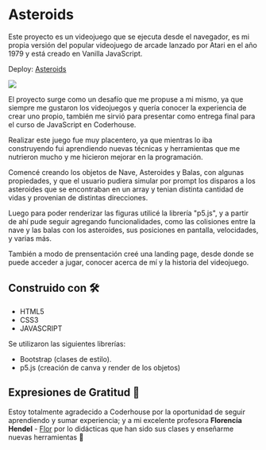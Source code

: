 # Asteroids

Este proyecto es un videojuego que se ejecuta desde el navegador, es mi propia versión del popular videojuego de arcade lanzado por Atari en el año 1979 y está creado en Vanilla JavaScript. 

Deploy: [Asteroids](https://asteroids-atari.netlify.app/)

![](https://media.giphy.com/media/lesb20GqgiOlGq6zmY/giphy.gif)

El proyecto surge como un desafío que me propuse a mi mismo, ya que siempre me gustaron los videojuegos y quería conocer la experiencia de crear uno propio, también me sirvió para presentar como entrega final para el curso de JavaScript en Coderhouse.

Realizar este juego fue muy placentero, ya que mientras lo iba construyendo fui aprendiendo nuevas técnicas y herramientas que me nutrieron mucho y me hicieron mejorar en la programación.

Comencé creando los objetos de Nave, Asteroides y Balas, con algunas propiedades, y que el usuario pudiera simular por prompt los disparos a los asteroides que se encontraban en un array y tenian distinta cantidad de vidas y provenian de distintas direcciones.

Luego para poder renderizar las figuras utilicé la librería "p5.js", y a partir de ahí pude seguir agregando funcionalidades, como las colisiones entre la nave y las balas con los asteroides, sus posiciones en pantalla, velocidades, y varias más.

También a modo de prensentación creé una landing page, desde donde se puede acceder a jugar, conocer acerca de mí y la historia del videojuego.

## Construido con 🛠️

* HTML5
* CSS3
* JAVASCRIPT

Se utilizaron las siguientes librerías:
* Bootstrap (clases de estilo).
* p5.js (creación de canva y render de los objetos)



## Expresiones de Gratitud 🎁

Estoy totalmente agradecido a Coderhouse por la oportunidad de seguir aprendiendo y sumar experiencia; y a mi excelente profesora **Florencia Hendel** - [Flor](https://github.com/florenciahendel) por lo didácticas que han sido sus clases y enseñarme nuevas herramientas :raised_hands:
